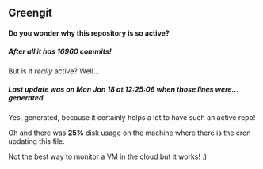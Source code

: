 ## Greengit

#### Do you wonder why this repository is so active?

##### After all it has 16960 commits!

But is it *really* active? Well...

##### Last update was on Mon Jan 18 at 12:25:06 when those lines were... generated

Yes, generated, because it certainly helps a lot to have such an active repo!

Oh and there was **25%** disk usage on the machine
where there is the cron updating this file.

Not the best way to monitor a VM in the cloud but it works! :)
